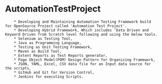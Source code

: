 # AutomationTestProject
        * Developing and Maintaining Automation Testing Framework build for OpenSource Project called 'Automation Test Project'.
        * Developing Hybrid Framework, Which includes 'Data Driven and Keyword Driven from Scratch level following and using the below tools.
        * Selenium as Testing Tool,
        * Java as Programming Language,
        * Testing as Unit Testing Framework,
        * Maven as Build Tool,
        * Extent Reports as Test Reports generator,
        * Page Object Model(POM) Design Pattern for Organizing Framework,
        * JSON, YAML, Excel, CSV data file for an Input data source for the scripts,
        * GitHub and Git for Version Control,
        * Jenkins for executing Scripts.
